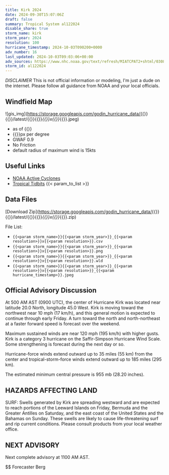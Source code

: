 ```yaml
---
title: Kirk 2024
date: 2024-09-30T15:07:06Z
draft: false
summary: Tropical System al122024
disable_share: true
storm_name: kirk
storm_year: 2024
resolution: 100
hurricane_timestamp: 2024-10-03T090200+0000
adv_number: 16
last_updated: 2024-10-03T09:03:06+00:00
adv_sources: https://www.nhc.noaa.gov/text/refresh/MIATCPAT2+shtml/030838.shtml;https://www.nhc.noaa.gov/refresh/graphics_at2+shtml/084143.shtml?cone
storm_id: al122024
---
```

*DISCLAIMER* This is not official information or modeling, I'm just a dude on the internet.  Please follow all guidance from NOAA and your local officials.

## Windfield Map
![gis_img](https://storage.googleapis.com/godin_hurricane_data/{{<param storm_name>}}{{<param storm_year>}}/latest/{{<param storm_name>}}{{<param storm_year>}}_{{<param resolution>}}x{{<param resolution>}}_{{<param hurricane_timestamp>}}.jpeg)

- as of {{<param last_updated>}}
- {{<param resolution>}}px per degree
- GWAF 0.9
- No Friction
- default radius of maximum wind is 15kts

## Useful Links
- [NOAA Active Cyclones](https://www.nhc.noaa.gov/)
- [Tropical Tidbits](https://www.tropicaltidbits.com/storminfo/)
{{< param_to_list >}}

## Data Files
[Download Zip](https://storage.googleapis.com/godin_hurricane_data/{{<param storm_name>}}{{<param storm_year>}}/latest/{{<param storm_name>}}{{<param storm_year>}}_{{<param resolution>}}x{{<param resolution>}}_{{<param hurricane_timestamp>}}.zip)

File List:
- `{{<param storm_name>}}{{<param storm_year>}}_{{<param resolution>}}x{{<param resolution>}}.csv`
- `{{<param storm_name>}}{{<param storm_year>}}_{{<param resolution>}}x{{<param resolution>}}.png`
- `{{<param storm_name>}}{{<param storm_year>}}_{{<param resolution>}}x{{<param resolution>}}.wld`
- `{{<param storm_name>}}{{<param storm_year>}}_{{<param resolution>}}x{{<param resolution>}}_{{<param hurricane_timestamp>}}.jpeg`


## Official Advisory Discussion
At 500 AM AST (0900 UTC), the center of Hurricane Kirk was located
near latitude 20.0 North, longitude 45.0 West.  Kirk is moving 
toward the northwest near 10 mph (17 km/h), and this general motion 
is expected to continue through early Friday.  A turn toward the 
north and north-northeast at a faster forward speed is forecast 
over the weekend.
 
Maximum sustained winds are near 120 mph (195 km/h) with higher
gusts.  Kirk is a category 3 hurricane on the Saffir-Simpson
Hurricane Wind Scale.  Some strengthening is forecast during the
next day or so.
 
Hurricane-force winds extend outward up to 35 miles (55 km) from the
center and tropical-storm-force winds extend outward up to 185 miles
(295 km).
 
The estimated minimum central pressure is 955 mb (28.20 inches).
 
 
HAZARDS AFFECTING LAND
----------------------
SURF:  Swells generated by Kirk are spreading westward and are
expected to reach portions of the Leeward Islands on Friday,
Bermuda and the Greater Antilles on Saturday, and the east coast
of the United States and the Bahamas on Sunday.  These swells are
likely to cause life-threatening surf and rip current conditions.
Please consult products from your local weather office.
 
 
NEXT ADVISORY
-------------
Next complete advisory at 1100 AM AST.
 
$$
Forecaster Berg